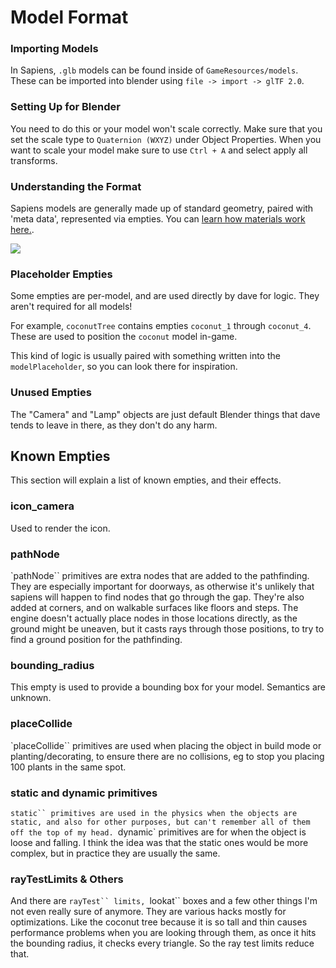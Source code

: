 # Model Format

### Importing Models

In Sapiens, `.glb` models can be found inside of `GameResources/models`. These can be imported into blender using `file -> import -> glTF 2.0`.

### Setting Up for Blender

You need to do this or your model won't scale correctly.
Make sure that you set the scale type to `Quaternion (WXYZ)` under Object Properties. When you want to scale your model make sure to use `Ctrl + A` and select apply all transforms.

### Understanding the Format

Sapiens models are generally made up of standard geometry, paired with 'meta data', represented via empties. You can [learn how materials work here.](/docs/visuals/materials).

![](/images/docs/model-format/example.png)

### Placeholder Empties

Some empties are per-model, and are used directly by dave for logic. They aren't required for all models!

For example, `coconutTree` contains empties `coconut_1` through `coconut_4`. These are used to position the `coconut` model in-game.

This kind of logic is usually paired with something written into the `modelPlaceholder`, so you can look there for inspiration.

### Unused Empties

The "Camera" and "Lamp" objects are just default Blender things that dave tends to leave in there, as they don't do any harm.

## Known Empties

This section will explain a list of known empties, and their effects.

### icon_camera

Used to render the icon.

### pathNode

`pathNode`` primitives are extra nodes that are added to the pathfinding. They are especially important for doorways, as otherwise it's unlikely that sapiens will happen to find nodes that go through the gap. They're also added at corners, and on walkable surfaces like floors and steps. The engine doesn't actually place nodes in those locations directly, as the ground might be uneaven, but it casts rays through those positions, to try to find a ground position for the pathfinding.

### bounding_radius

This empty is used to provide a bounding box for your model. Semantics are unknown.

### placeCollide

`placeCollide`` primitives are used when placing the object in build mode or planting/decorating, to ensure there are no collisions, eg to stop you placing 100 plants in the same spot.

### static and dynamic primitives

` static`` primitives are used in the physics when the objects are static, and also for other purposes, but can't remember all of them off the top of my head.  `dynamic` primitives are for when the object is loose and falling. I think the idea was that the static ones would be more complex, but in practice they are usually the same.

### rayTestLimits & Others

And there are ` rayTest`` limits,  `lookat`` boxes and a few other things I'm not even really sure of anymore. They are various hacks mostly for optimizations. Like the coconut tree because it is so tall and thin causes performance problems when you are looking through them, as once it hits the bounding radius, it checks every triangle. So the ray test limits reduce that.
